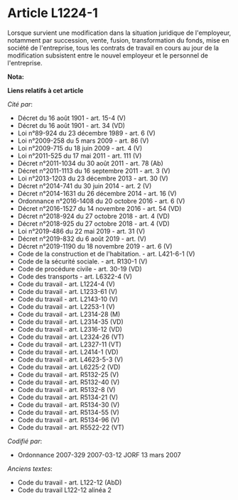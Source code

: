 # Article L1224-1

Lorsque survient une modification dans la situation juridique de l'employeur, notamment par succession, vente, fusion,
transformation du fonds, mise en société de l'entreprise, tous les contrats de travail en cours au jour de la modification
subsistent entre le nouvel employeur et le personnel de l'entreprise.

**Nota:**



**Liens relatifs à cet article**

_Cité par_:

  - Décret du 16 août 1901 - art. 15-4 (V)
  - Décret du 16 août 1901 - art. 34 (VD)
  - Loi n°89-924 du 23 décembre 1989 - art. 6 (V)
  - Loi n°2009-258 du 5 mars 2009 - art. 86 (V)
  - Loi n°2009-715 du 18 juin 2009 - art. 4 (V)
  - Loi n°2011-525 du 17 mai 2011 - art. 111 (V)
  - Décret n°2011-1034 du 30 août 2011 - art. 78 (Ab)
  - Décret n°2011-1113 du 16 septembre 2011 - art. 3 (V)
  - Loi n°2013-1203 du 23 décembre 2013 - art. 30 (V)
  - Décret n°2014-741 du 30 juin 2014 - art. 2 (V)
  - Décret n°2014-1631 du 26 décembre 2014 - art. 16 (V)
  - Ordonnance n°2016-1408 du 20 octobre 2016 - art. 6 (V)
  - Décret n°2016-1527 du 14 novembre 2016 - art. 54 (VD)
  - Décret n°2018-924 du 27 octobre 2018 - art. 4 (VD)
  - Décret n°2018-925 du 27 octobre 2018 - art. 4 (VD)
  - Loi n°2019-486 du 22 mai 2019 - art. 31 (V)
  - Décret n°2019-832 du 6 août 2019 - art. (V)
  - Décret n°2019-1190 du 18 novembre 2019 - art. 6 (V)
  - Code de la construction et de l'habitation. - art. L421-6-1 (V)
  - Code de la sécurité sociale. - art. R130-1 (V)
  - Code de procédure civile - art. 30-19 (VD)
  - Code des transports - art. L6322-4 (V)
  - Code du travail - art. L1224-4 (V)
  - Code du travail - art. L1233-61 (V)
  - Code du travail - art. L2143-10 (V)
  - Code du travail - art. L2253-1 (V)
  - Code du travail - art. L2314-28 (M)
  - Code du travail - art. L2314-35 (VD)
  - Code du travail - art. L2316-12 (VD)
  - Code du travail - art. L2324-26 (VT)
  - Code du travail - art. L2327-11 (VT)
  - Code du travail - art. L2414-1 (VD)
  - Code du travail - art. L4623-5-3 (V)
  - Code du travail - art. L6225-2 (VD)
  - Code du travail - art. R5132-25 (V)
  - Code du travail - art. R5132-40 (V)
  - Code du travail - art. R5132-8 (V)
  - Code du travail - art. R5134-21 (V)
  - Code du travail - art. R5134-30 (V)
  - Code du travail - art. R5134-55 (V)
  - Code du travail - art. R5134-96 (V)
  - Code du travail - art. R5522-22 (VT)

_Codifié par_:

  - Ordonnance 2007-329 2007-03-12 JORF 13 mars 2007

_Anciens textes_:

  - Code du travail - art. L122-12 (AbD)
  - Code du travail L122-12 alinéa 2
